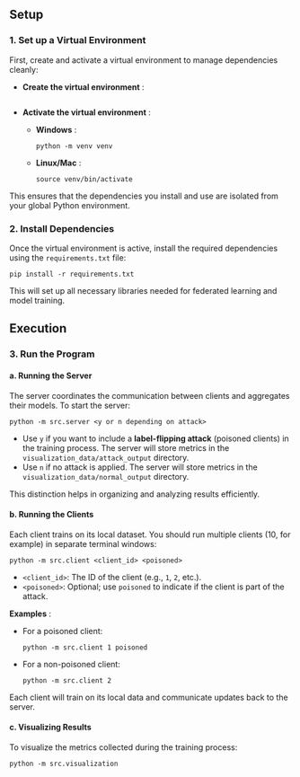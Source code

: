 ## Setup

### 1. Set up a Virtual Environment

First, create and activate a virtual environment to manage dependencies cleanly:

* **Create the virtual environment** :

  ```

  ```
* **Activate the virtual environment** :

  * **Windows** :

    ```
    python -m venv venv
    ```
  * **Linux/Mac** :

    ```
    source venv/bin/activate

    ```

This ensures that the dependencies you install and use are isolated from your global Python environment.

### 2. Install Dependencies

Once the virtual environment is active, install the required dependencies using the `requirements.txt` file:

```
pip install -r requirements.txt
```

This will set up all necessary libraries needed for federated learning and model training.

## Execution

### 3. Run the Program

#### a. Running the Server

The server coordinates the communication between clients and aggregates their models. To start the server:

```
python -m src.server <y or n depending on attack>
```

* Use `y` if you want to include a **label-flipping attack** (poisoned clients) in the training process. The server will store metrics in the `visualization_data/attack_output` directory.
* Use `n` if no attack is applied. The server will store metrics in the `visualization_data/normal_output` directory.

This distinction helps in organizing and analyzing results efficiently.

#### b. Running the Clients

Each client trains on its local dataset. You should run multiple clients (10, for example) in separate terminal windows:

```
python -m src.client <client_id> <poisoned>
```

* `<client_id>`: The ID of the client (e.g., `1`, `2`, etc.).
* `<poisoned>`: Optional; use `poisoned` to indicate if the client is part of the attack.

 **Examples** :

* For a poisoned client:
  ```
  python -m src.client 1 poisoned
  ```
* For a non-poisoned client:
  ```
  python -m src.client 2
  ```

Each client will train on its local data and communicate updates back to the server.

#### c. Visualizing Results

To visualize the metrics collected during the training process:

```
python -m src.visualization

```
